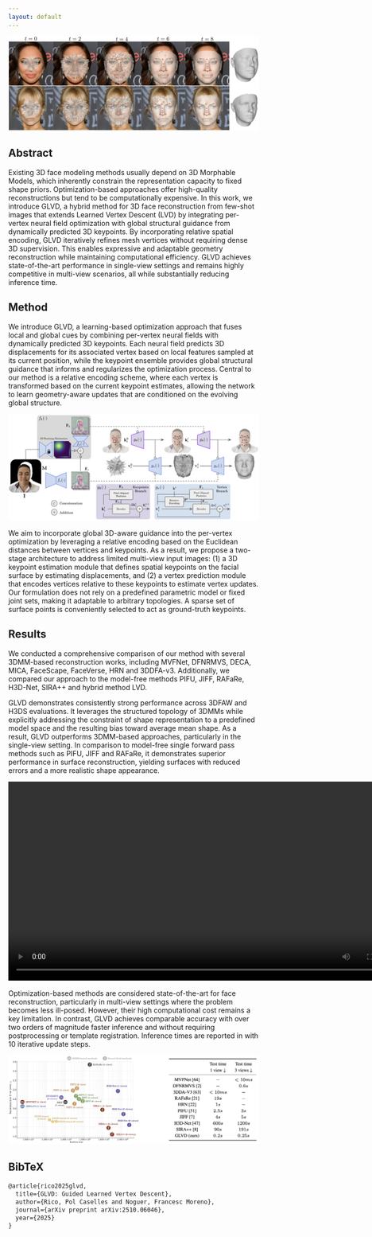 ```yaml
---
layout: default
---
```


![](assets/images/teaser.png)

## Abstract

Existing 3D face modeling methods usually depend on 3D Morphable Models, which inherently constrain the representation capacity to fixed shape priors. Optimization-based approaches offer high-quality reconstructions but tend to be computationally expensive. In this work, we introduce GLVD, a hybrid method for 3D face reconstruction from few-shot images that extends Learned Vertex Descent (LVD) by integrating per-vertex neural field optimization with global structural guidance from dynamically predicted 3D keypoints. By incorporating relative spatial encoding, GLVD iteratively refines mesh vertices without requiring dense 3D supervision. This enables expressive and adaptable geometry reconstruction while maintaining computational efficiency. GLVD achieves state-of-the-art performance in single-view settings and remains highly competitive in multi-view scenarios, all while substantially reducing inference time.

## Method

We introduce GLVD, a learning-based optimization approach that fuses local and global cues by combining per-vertex neural fields with dynamically predicted 3D keypoints. Each neural field predicts 3D displacements for its associated vertex based on local features sampled at its current position, while the keypoint ensemble provides global structural guidance that informs and regularizes the optimization process. Central to our method is a relative encoding scheme, where each vertex is transformed based on the current keypoint estimates, allowing the network to learn geometry-aware updates that are conditioned on the evolving global structure.

![](assets/images/method.png)

We aim to incorporate global 3D-aware guidance into the per-vertex optimization by leveraging a relative encoding based on the Euclidean distances between vertices and keypoints. As a result, we propose a two-stage architecture to address limited multi-view input images: (1) a 3D keypoint estimation module that defines spatial keypoints on the facial surface by estimating displacements, and (2) a vertex prediction module that encodes vertices relative to these keypoints to estimate vertex updates. Our formulation does not rely on a predefined parametric model or fixed joint sets, making it adaptable to arbitrary topologies. A sparse set of surface points is conveniently selected to act as ground-truth keypoints.


## Results

We conducted a comprehensive comparison of our method with several 3DMM-based reconstruction works, including MVFNet, DFNRMVS, DECA, MICA, FaceScape, FaceVerse, HRN and 3DDFA-v3. Additionally, we compared our approach to the model-free methods PIFU, JIFF, RAFaRe, H3D-Net, SIRA++ and hybrid method LVD.

GLVD demonstrates consistently strong performance across 3DFAW and H3DS evaluations. It leverages the structured topology of 3DMMs while explicitly addressing the constraint of shape representation to a predefined model space and the resulting bias toward average mean shape. As a result, GLVD outperforms 3DMM-based approaches, particularly in the single-view setting. In comparison to model-free single forward pass methods such as PIFU, JIFF and RAFaRe, it demonstrates superior performance in surface reconstruction, yielding surfaces with reduced errors and a more realistic shape appearance. 

<p align="center">
  <video controls width="800">
    <source src="assets/videos/results.webm" type="video/webm">
  </video>
</p>

Optimization-based methods are considered state-of-the-art for face reconstruction, particularly in multi-view settings where the problem becomes less ill-posed. However, their high computational cost remains a key limitation. In contrast, GLVD achieves comparable accuracy with over two orders of magnitude faster inference and without requiring postprocessing or template registration. Inference times are reported in with 10 iterative update steps.

![](assets/images/time_glvd.png)


## BibTeX

```
@article{rico2025glvd,
  title={GLVD: Guided Learned Vertex Descent},
  author={Rico, Pol Caselles and Noguer, Francesc Moreno},
  journal={arXiv preprint arXiv:2510.06046},
  year={2025}
}
```
